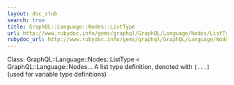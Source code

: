 ```yaml
---
layout: doc_stub
search: true
title: GraphQL::Language::Nodes::ListType
url: http://www.rubydoc.info/gems/graphql/GraphQL/Language/Nodes/ListType
rubydoc_url: http://www.rubydoc.info/gems/graphql/GraphQL/Language/Nodes/ListType
---
```


Class: GraphQL::Language::Nodes::ListType < GraphQL::Language::Nodes...
A list type definition, denoted with `[...]` (used for variable type
definitions) 

